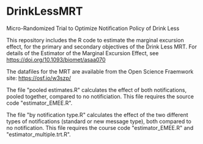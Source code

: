 # DrinkLessMRT
Micro-Randomized Trial to Optimize Notification Policy of Drink Less

This repository includes the R code to estimate the marginal excursion effect, for the primary and secondary objectives of the Drink Less MRT. 
For details of the Estimator of the Marginal Excursion Effect, see https://doi.org/10.1093/biomet/asaa070

The datafiles for the MRT are available from the Open Science Fraemwork site: https://osf.io/w3szp/

The file "pooled estimates.R" calculates the effect of both notifications, pooled together, compared to no notificiation. This file requires the source code "estimator_EMEE.R". 

The file "by notification type.R" calculates the effect of the two different types of notifications (standard or new message type), both compared to no notification. This file  requires the course code "estimator_EMEE.R" and "estimator_multiple.trt.R". 



